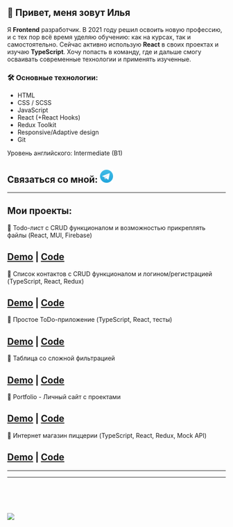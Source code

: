 ## 👋 Привет, меня зовут Илья

Я **Frontend** разработчик. В 2021 году решил освоить новую профессию, и с тех пор всё время уделяю обучению: как на курсах, так и самостоятельно. Сейчас активно использую **React** в своих проектах и изучаю **TypeScript**. Хочу попасть в команду, где и дальше смогу осваивать современные технологии и применять изученные.

### 🛠️ Основные технологии:
- HTML
- CSS / SCSS
- JavaScript
- React (+React Hooks)
- Redux Toolkit
- Responsive/Adaptive design
- Git

Уровень английского: Intermediate (B1)

Связаться со мной: <a target="_blank" rel="noreferrer" href="https://t.me/ilia_i0"><img width="30" src="icon_tg.png" /></a>
---
---
## Мои проекты:
📝 Todo-лист с CRUD функционалом и возможностью прикреплять файлы (React, MUI, Firebase)

[Demo](https://react-todo-files-test.vercel.app/) | [Code](https://github.com/ilia-io/react-todo-files-test) 
---
🧑 Список контактов с CRUD функционалом и логином/регистрацией (TypeScript, React, Redux)

[Demo](https://login-contacts.vercel.app) | [Code](https://github.com/ilia-io/login-contacts) 
---
📝 Простое ToDo-приложение (TypeScript, React, тесты)

[Demo](https://todo-list-with-testing.vercel.app/) | [Code](https://github.com/ilia-io/todo-list-with-testing) 
---
📄 Таблица со сложной фильтрацией 

[Demo](https://react-table-filter-pagination-zlxl.vercel.app/) | [Code](https://github.com/ilia-io/react-table-filter-pagination)
---
💼 Portfolio - Личный сайт с проектами

[Demo](https://portfolio-chi-six-95.vercel.app/) | [Code](https://github.com/ilia-io/portfolio) 
---
🍕 Интернет магазин пиццерии (TypeScript, React, Redux, Mock API)

[Demo](https://pizza-ilia-io.vercel.app/) | [Code](https://github.com/ilia-io/pizza)
---

---
---
<br><br><br><br>
<a href="https://www.codewars.com/users/ilia-io"><img src="https://www.codewars.com/users/ilia-io/badges/large" /></a>



<!--
**ilia-io/ilia-io** is a ✨ _special_ ✨ repository because its `README.md` (this file) appears on your GitHub profile.

Here are some ideas to get you started:

- 🔭 I’m currently working on ...
- 🌱 I’m currently learning ...
- 👯 I’m looking to collaborate on ...
- 🤔 I’m looking for help with ...
- 💬 Ask me about ...
- 📫 How to reach me: ...
- 😄 Pronouns: ...
- ⚡ Fun fact: ...
-->
